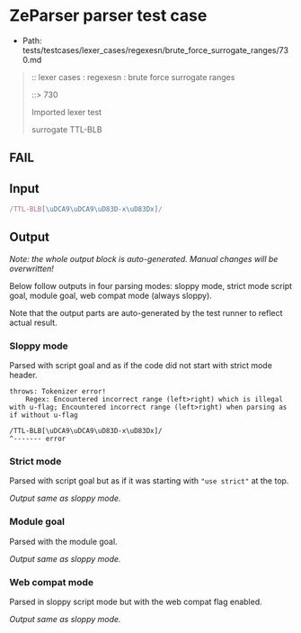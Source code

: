 # ZeParser parser test case

- Path: tests/testcases/lexer_cases/regexesn/brute_force_surrogate_ranges/730.md

> :: lexer cases : regexesn : brute force surrogate ranges
>
> ::> 730
>
> Imported lexer test
>
> surrogate TTL-BLB

## FAIL

## Input

`````js
/TTL-BLB[\uDCA9\uDCA9\uD83D-x\uD83Dx]/
`````

## Output

_Note: the whole output block is auto-generated. Manual changes will be overwritten!_

Below follow outputs in four parsing modes: sloppy mode, strict mode script goal, module goal, web compat mode (always sloppy).

Note that the output parts are auto-generated by the test runner to reflect actual result.

### Sloppy mode

Parsed with script goal and as if the code did not start with strict mode header.

`````
throws: Tokenizer error!
    Regex: Encountered incorrect range (left>right) which is illegal with u-flag; Encountered incorrect range (left>right) when parsing as if without u-flag

/TTL-BLB[\uDCA9\uDCA9\uD83D-x\uD83Dx]/
^------- error
`````

### Strict mode

Parsed with script goal but as if it was starting with `"use strict"` at the top.

_Output same as sloppy mode._

### Module goal

Parsed with the module goal.

_Output same as sloppy mode._

### Web compat mode

Parsed in sloppy script mode but with the web compat flag enabled.

_Output same as sloppy mode._
